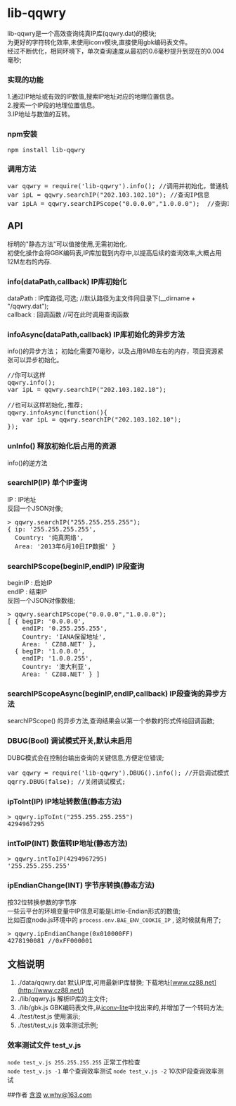 lib-qqwry
=====

lib-qqwry是一个高效查询纯真IP库(qqwry.dat)的模块;  
为更好的字符转化效率,未使用iconv模块,直接使用gbk编码表文件。  
经过不断优化，相同环境下，单次查询速度从最初的0.6毫秒提升到现在的0.004毫秒;  

### 实现的功能
1.通过IP地址或有效的IP数值,搜索IP地址对应的地理位置信息。  
2.搜索一个IP段的地理位置信息。  
3.IP地址与数值的互转。  

### npm安装
<pre>
npm install lib-qqwry
</pre>

### 调用方法
<pre>
var qqwry = require('lib-qqwry').info(); //调用并初始化，普通机器初始需要70毫秒左右;
var ipL = qqwry.searchIP("202.103.102.10"); //查询IP信息
var ipLA = qqwry.searchIPScope("0.0.0.0","1.0.0.0");  //查询IP段信息
</pre>

## API
标明的"静态方法"可以值接使用,无需初始化.  
初使化操作会将GBK编码表,IP库加载到内存中,以提高后续的查询效率,大概占用12M左右的内存.

### info(dataPath,callback) IP库初始化
dataPath : IP库路径,可选; //默认路径为主文件同目录下(__dirname + "/qqwry.dat");   
callback : 回调函数 //可在此时调用查询函数  

### infoAsync(dataPath,callback) IP库初始化的异步方法
info()的异步方法；
初始化需要70毫秒，以及占用9MB左右的内存，项目资源紧张可以异步初始化。

<pre>
//你可以这样
qqwry.info();
var ipL = qqwry.searchIP("202.103.102.10");

//也可以这样初始化,推荐;
qqwry.infoAsync(function(){
	var ipL = qqwry.searchIP("202.103.102.10");
});
</pre>

### unInfo() 释放初始化后占用的资源  
info()的逆方法

### searchIP(IP) 单个IP查询
IP : IP地址  
反回一个JSON对像;  
<pre>
> qqwry.searchIP("255.255.255.255");
{ ip: '255.255.255.255',
  Country: '纯真网络',
  Area: '2013年6月10日IP数据' }
</pre>

### searchIPScope(beginIP,endIP) IP段查询
beginIP : 启始IP  
endIP : 结束IP  
反回一个JSON对像数组;  
<pre>
> qqwry.searchIPScope("0.0.0.0","1.0.0.0");
[ { begIP: '0.0.0.0',
    endIP: '0.255.255.255',
    Country: 'IANA保留地址',
    Area: ' CZ88.NET' },
  { begIP: '1.0.0.0',
    endIP: '1.0.0.255',
    Country: '澳大利亚',
    Area: ' CZ88.NET' } ]
</pre>

### searchIPScopeAsync(beginIP,endIP,callback) IP段查询的异步方法
searchIPScope() 的异步方法,查询结果会以第一个参数的形式传给回调函数;  


### DBUG(Bool) 调试模式开关,默认未启用
DUBG模式会在控制台输出查询的关键信息,方便定位错误;
<pre>
var qqwry = require('lib-qqwry').DBUG().info(); //开启调试模式并初始化
qqrry.DBUG(false); //关闭调试模式;
</pre>

### ipToInt(IP) IP地址转数值(静态方法)
<pre>
> qqwry.ipToInt("255.255.255.255")
4294967295
</pre>

### intToIP(INT) 数值转IP地址(静态方法)
<pre>
> qqwry.intToIP(4294967295)
'255.255.255.255'
</pre>

### ipEndianChange(INT) 字节序转换(静态方法)
按32位转换参数的字节序  
一些云平台的环境变量中IP信息可能是Little-Endian形式的数值;  
比如百度node.js环境中的 `process.env.BAE_ENV_COOKIE_IP` , 这时候就有用了;
<pre>
> qqwry.ipEndianChange(0x010000FF)
4278190081 //0xFF000001
</pre>

## 文档说明
1. ./data/qqwry.dat  默认IP库,可用最新IP库替换; 下载地址[www.cz88.net](http://www.cz88.net/)
2. ./lib/qqwry.js  解析IP库的主文件;
3. ./lib/gbk.js  GBK编码表文件,从[iconv-lite](https://github.com/ashtuchkin/iconv-lite)中找出来的,并增加了一个转码方法;
4. ./test/test.js  使用演示;
5. ./test/test_v.js  效率测试示例;

### 效率测试文件 test_v.js
`node test_v.js 255.255.255.255` 正常工作检查  
`node test_v.js -1` 单个查询效率测试
`node test_v.js -2` 10次IP段查询效率测试  

##作者
[含浪](http://www.cnblogs.com/whyoop)   w.why@163.com


